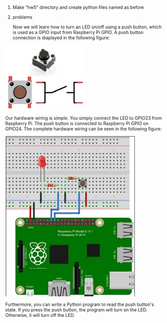 1. Make "hw5" directory and  create python files named as before
2. problems

    Now we will learn how to turn an LED on/off using a push button, 
which is used as a GPIO input from Raspberry Pi GPIO. A push button connection is diaplayed in the following figure:

<img src="imgs/push_button.jpg" alt="push button">

Our hardware wiring is simple. You simply connect the LED to GPIO23 from 
Raspberry Pi. The push button is connected to Raspberry Pi GPIO on GPIO24. 
The complete hardware wiring can be seen in the following figure:

<img src="imgs/button_led.jpg" alt="hardware wiring">

Furthermore, you can write a Python program to read the push button's state. If you 
press the push button, the program will turn on the LED. Otherwise, it will turn off 
the LED. 
